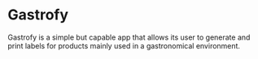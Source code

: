 # Gastrofy
Gastrofy is a simple but capable app that allows its user to generate and print labels for products mainly used in a gastronomical environment.
